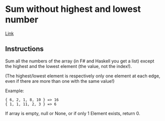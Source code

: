 # Sum without highest and lowest number

[Link](https://www.codewars.com/kata/sum-without-highest-and-lowest-number)

## Instructions

Sum all the numbers of the array (in F# and Haskell you get a list) except the highest and the lowest element (the value, not the index!).

(The highest/lowest element is respectively only one element at each edge, even if there are more than one with the same value!)

Example:

    { 6, 2, 1, 8, 10 } => 16
    { 1, 1, 11, 2, 3 } => 6


If array is empty, null or None, or if only 1 Element exists, return 0.
